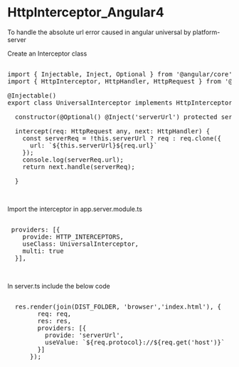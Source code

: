 # HttpInterceptor_Angular4

To handle the absolute url error caused in angular universal by platform-server 

Create an Interceptor class 

<pre>

import { Injectable, Inject, Optional } from '@angular/core';
import { HttpInterceptor, HttpHandler, HttpRequest } from '@angular/common/http';

@Injectable()
export class UniversalInterceptor implements HttpInterceptor {

  constructor(@Optional() @Inject('serverUrl') protected serverUrl: string) {}

  intercept(req: HttpRequest any, next: HttpHandler) {
    const serverReq = !this.serverUrl ? req : req.clone({
      url: `${this.serverUrl}${req.url}`
    });
    console.log(serverReq.url);
    return next.handle(serverReq);

  }
  
 </pre>
 
 Import the interceptor in app.server.module.ts
 
 <pre>
 
 providers: [{
    provide: HTTP_INTERCEPTORS,
    useClass: UniversalInterceptor,
    multi: true
  }],
  
  </pre>
  
  In server.ts include the below code
  
  <pre>
  
  res.render(join(DIST_FOLDER, 'browser','index.html'), {
        req: req,
        res: res,
        providers: [{
          provide: 'serverUrl',
          useValue: `${req.protocol}://${req.get('host')}`
        }]
      });
      
   </pre>
